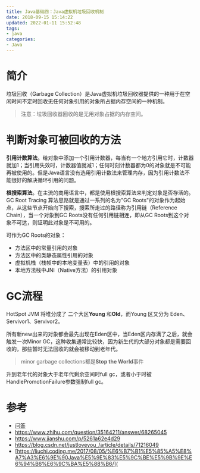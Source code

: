 ```yaml
---
title: Java基础四：Java虚拟机垃圾回收机制
date: 2018-09-15 15:14:22
updated: 2022-01-11 15:52:48
tags:
- java
categories:
- Java
---
```


# 简介

垃圾回收（Garbage Collection）是Java虚拟机垃圾回收器提供的一种用于在空闲时间不定时回收无任何对象引用的对象所占据内存空间的一种机制。

> 注意：垃圾回收器回收的是无用对象占据的内存空间。

<!--more-->

# 判断对象可被回收的方法

**引用计数算法**。给对象中添加一个引用计数器，每当有一个地方引用它时，计数器就加1；当引用失效时，计数器值就减1；任何时刻计数器都为0的对象就是不可能再被使用的。但是Java语言没有选用引用计数法来管理内存，因为引用计数法不能很好的解决循环引用的问题。

**根搜索算法**。在主流的商用语言中，都是使用根搜索算法来判定对象是否存活的。GC Root Tracing 算法思路就是通过一系列的名为"GC  Roots"的对象作为起始点，从这些节点开始向下搜索，搜索所走过的路径称为引用链（Reference Chain），当一个对象到GC Roots没有任何引用链相连，即从GC Roots到这个对象不可达，则证明此对象是不可用的。

可作为GC Roots的对象：

- 方法区中的常量引用的对象
- 方法区中的类静态属性引用的对象
- 虚拟机栈（栈帧中的本地变量表）中的引用的对象
- 本地方法栈中JNI（Native方法）的引用对象

# GC流程

HotSpot JVM 将堆分成了 二个大区**Young** 和**Old**，而Young 区又分为 Eden、Servivor1、Servivor2。

所有新new出来的对象都会最先出现在Eden区中，当Eden区内存满了之后，就会触发一次Minor GC，这种收集通常比较快，因为新生代的大部分对象都是需要回收的，那些暂时无法回收的就会被移动到老年代。

> minor garbage collections都是**Stop the World**事件

升到老年代的对象大于老年代剩余空间时full gc，或者小于时被HandlePromotionFailure参数强制full gc。

# 参考

- [问答](https://www.iteye.com/topic/894148)
- https://www.zhihu.com/question/35164211/answer/68265045
- https://www.jianshu.com/p/5261a62e4d29
- https://blog.csdn.net/justloveyou_/article/details/71216049
- [https://liuchi.coding.me/2017/08/05/%E6%B7%B1%E5%85%A5%E8%A7%A3%E6%9E%90Java%E5%9E%83%E5%9C%BE%E5%9B%9E%E6%94%B6%E6%9C%BA%E5%88%B6/](
